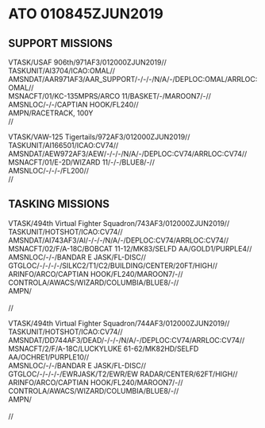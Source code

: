 # ATO 010845ZJUN2019

## SUPPORT MISSIONS

  VTASK/USAF 906th/971AF3/012000ZJUN2019//  
  TASKUNIT/AI3704/ICAO:OMAL//  
  AMSNDAT/AAR971AF3/AAR_SUPPORT/-/-/-/N/A/-/DEPLOC:OMAL/ARRLOC:OMAL//  
  MSNACFT/01/KC-135MPRS/ARCO 11/BASKET/-/MAROON7/-//  
  AMSNLOC/-/-/CAPTIAN HOOK/FL240//  
  AMPN/RACETRACK, 100Y  
  //  
  
VTASK/VAW-125 Tigertails/972AF3/012000ZJUN2019//  
TASKUNIT/AI166501/ICAO:CV74//  
AMSNDAT/AEW972AF3/AEW/-/-/-/N/A/-/DEPLOC:CV74/ARRLOC:CV74//  
MSNACFT/01/E-2D/WIZARD 11/-/-/BLUE8/-//  
AMSNLOC/-/-/-/FL200//  
//  

## TASKING MISSIONS  

VTASK/494th Virtual Fighter Squadron/743AF3/012000ZJUN2019//<br>
TASKUNIT/HOTSHOT/ICAO:CV74//<br>
AMSNDAT/AI743AF3/AI/-/-/-/N/A/-/DEPLOC:CV74/ARRLOC:CV74//<br>
MSNACFT/02/F/A-18C/BOBCAT 11-12/MK83/SELFD AA/GOLD1/PURPLE4//<br>
AMSNLOC/-/-/BANDAR E JASK/FL-DISC//<br>
GTGLOC/-/-/-/-/SILKC2/T1/C2/BUILDING/CENTER/20FT/HIGH//<br>
ARINFO/ARCO/CAPTIAN HOOK/FL240/MAROON7/-//<br>
CONTROLA/AWACS/WIZARD/COLUMBIA/BLUE8/-//<br>
AMPN/<br>
<br>
//<br>


VTASK/494th Virtual Fighter Squadron/744AF3/012000ZJUN2019//<br>
TASKUNIT/HOTSHOT/ICAO:CV74//<br>
AMSNDAT/DD744AF3/DEAD/-/-/-/N/A/-/DEPLOC:CV74/ARRLOC:CV74//<br>
MSNACFT/2/F/A-18C/LUCKYLUKE 61-62/MK82HD/SELFD AA/OCHRE1/PURPLE10//<br>
AMSNLOC/-/-/BANDAR E JASK/FL-DISC//<br>
GTGLOC/-/-/-/-/EWRJASK/T2/EWR/EW RADAR/CENTER/62FT/HIGH//<br>
ARINFO/ARCO/CAPTIAN HOOK/FL240/MAROON7/-//<br>
CONTROLA/AWACS/WIZARD/COLUMBIA/BLUE8/-//<br>
AMPN/<br>
<br>
//<br>
